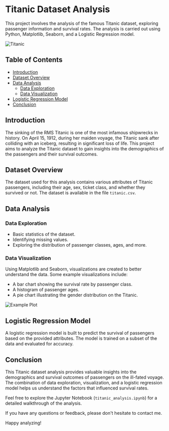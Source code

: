 # Titanic Dataset Analysis

This project involves the analysis of the famous Titanic dataset, exploring passenger information and survival rates. The analysis is carried out using Python, Matplotlib, Seaborn, and a Logistic Regression model.

![Titanic](titanic.jpg)

## Table of Contents

- [Introduction](#introduction)
- [Dataset Overview](#dataset-overview)
- [Data Analysis](#data-analysis)
  - [Data Exploration](#data-exploration)
  - [Data Visualization](#data-visualization)
- [Logistic Regression Model](#logistic-regression-model)
- [Conclusion](#conclusion)

## Introduction

The sinking of the RMS Titanic is one of the most infamous shipwrecks in history. On April 15, 1912, during her maiden voyage, the Titanic sank after colliding with an iceberg, resulting in significant loss of life. This project aims to analyze the Titanic dataset to gain insights into the demographics of the passengers and their survival outcomes.

## Dataset Overview

The dataset used for this analysis contains various attributes of Titanic passengers, including their age, sex, ticket class, and whether they survived or not. The dataset is available in the file `titanic.csv`.

## Data Analysis

### Data Exploration

- Basic statistics of the dataset.
- Identifying missing values.
- Exploring the distribution of passenger classes, ages, and more.

### Data Visualization

Using Matplotlib and Seaborn, visualizations are created to better understand the data. Some example visualizations include:

- A bar chart showing the survival rate by passenger class.
- A histogram of passenger ages.
- A pie chart illustrating the gender distribution on the Titanic.

![Example Plot](example_plot.png)

## Logistic Regression Model

A logistic regression model is built to predict the survival of passengers based on the provided attributes. The model is trained on a subset of the data and evaluated for accuracy.

## Conclusion

This Titanic dataset analysis provides valuable insights into the demographics and survival outcomes of passengers on the ill-fated voyage. The combination of data exploration, visualization, and a logistic regression model helps us understand the factors that influenced survival rates.

Feel free to explore the Jupyter Notebook (`titanic_analysis.ipynb`) for a detailed walkthrough of the analysis.

If you have any questions or feedback, please don't hesitate to contact me.

Happy analyzing!
